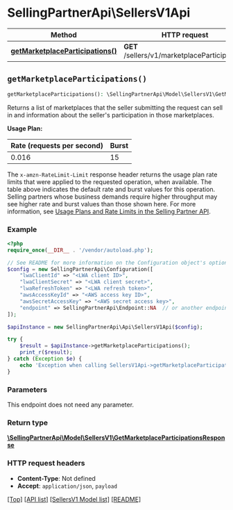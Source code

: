 # SellingPartnerApi\SellersV1Api

Method | HTTP request | Description
------------- | ------------- | -------------
[**getMarketplaceParticipations()**](SellersV1Api.md#getMarketplaceParticipations) | **GET** /sellers/v1/marketplaceParticipations | 


## `getMarketplaceParticipations()`

```php
getMarketplaceParticipations(): \SellingPartnerApi\Model\SellersV1\GetMarketplaceParticipationsResponse
```



Returns a list of marketplaces that the seller submitting the request can sell in and information about the seller's participation in those marketplaces.

**Usage Plan:**

| Rate (requests per second) | Burst |
| ---- | ---- |
| 0.016 | 15 |

The `x-amzn-RateLimit-Limit` response header returns the usage plan rate limits that were applied to the requested operation, when available. The table above indicates the default rate and burst values for this operation. Selling partners whose business demands require higher throughput may see higher rate and burst values than those shown here. For more information, see [Usage Plans and Rate Limits in the Selling Partner API](https://developer-docs.amazon.com/sp-api/docs/usage-plans-and-rate-limits-in-the-sp-api).

### Example

```php
<?php
require_once(__DIR__ . '/vendor/autoload.php');

// See README for more information on the Configuration object's options
$config = new SellingPartnerApi\Configuration([
    "lwaClientId" => "<LWA client ID>",
    "lwaClientSecret" => "<LWA client secret>",
    "lwaRefreshToken" => "<LWA refresh token>",
    "awsAccessKeyId" => "<AWS access key ID>",
    "awsSecretAccessKey" => "<AWS secret access key>",
    "endpoint" => SellingPartnerApi\Endpoint::NA  // or another endpoint from lib/Endpoints.php
]);

$apiInstance = new SellingPartnerApi\Api\SellersV1Api($config);

try {
    $result = $apiInstance->getMarketplaceParticipations();
    print_r($result);
} catch (Exception $e) {
    echo 'Exception when calling SellersV1Api->getMarketplaceParticipations: ', $e->getMessage(), PHP_EOL;
}
```

### Parameters

This endpoint does not need any parameter.

### Return type

[**\SellingPartnerApi\Model\SellersV1\GetMarketplaceParticipationsResponse**](../Model/SellersV1/GetMarketplaceParticipationsResponse.md)

### HTTP request headers

- **Content-Type**: Not defined
- **Accept**: `application/json`, `payload`

[[Top]](#) [[API list]](../)
[[SellersV1 Model list]](../Model/SellersV1)
[[README]](../../README.md)
